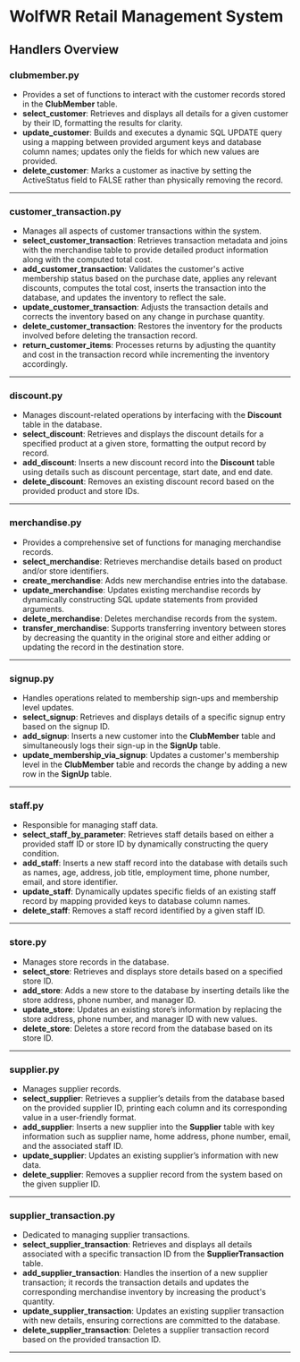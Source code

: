# WolfWR Retail Management System

## Handlers Overview

### clubmember.py
- Provides a set of functions to interact with the customer records stored in the **ClubMember** table.
- **select_customer**: Retrieves and displays all details for a given customer by their ID, formatting the results for clarity.
- **update_customer**: Builds and executes a dynamic SQL UPDATE query using a mapping between provided argument keys and database column names; updates only the fields for which new values are provided.
- **delete_customer**: Marks a customer as inactive by setting the ActiveStatus field to FALSE rather than physically removing the record.

---

### customer_transaction.py
- Manages all aspects of customer transactions within the system.
- **select_customer_transaction**: Retrieves transaction metadata and joins with the merchandise table to provide detailed product information along with the computed total cost.
- **add_customer_transaction**: Validates the customer's active membership status based on the purchase date, applies any relevant discounts, computes the total cost, inserts the transaction into the database, and updates the inventory to reflect the sale.
- **update_customer_transaction**: Adjusts the transaction details and corrects the inventory based on any change in purchase quantity.
- **delete_customer_transaction**: Restores the inventory for the products involved before deleting the transaction record.
- **return_customer_items**: Processes returns by adjusting the quantity and cost in the transaction record while incrementing the inventory accordingly.

---

### discount.py
- Manages discount-related operations by interfacing with the **Discount** table in the database.
- **select_discount**: Retrieves and displays the discount details for a specified product at a given store, formatting the output record by record.
- **add_discount**: Inserts a new discount record into the **Discount** table using details such as discount percentage, start date, and end date.
- **delete_discount**: Removes an existing discount record based on the provided product and store IDs.

---

### merchandise.py
- Provides a comprehensive set of functions for managing merchandise records.
- **select_merchandise**: Retrieves merchandise details based on product and/or store identifiers.
- **create_merchandise**: Adds new merchandise entries into the database.
- **update_merchandise**: Updates existing merchandise records by dynamically constructing SQL update statements from provided arguments.
- **delete_merchandise**: Deletes merchandise records from the system.
- **transfer_merchandise**: Supports transferring inventory between stores by decreasing the quantity in the original store and either adding or updating the record in the destination store.

---

### signup.py
- Handles operations related to membership sign-ups and membership level updates.
- **select_signup**: Retrieves and displays details of a specific signup entry based on the signup ID.
- **add_signup**: Inserts a new customer into the **ClubMember** table and simultaneously logs their sign-up in the **SignUp** table.
- **update_membership_via_signup**: Updates a customer's membership level in the **ClubMember** table and records the change by adding a new row in the **SignUp** table.

---

### staff.py
- Responsible for managing staff data.
- **select_staff_by_parameter**: Retrieves staff details based on either a provided staff ID or store ID by dynamically constructing the query condition.
- **add_staff**: Inserts a new staff record into the database with details such as names, age, address, job title, employment time, phone number, email, and store identifier.
- **update_staff**: Dynamically updates specific fields of an existing staff record by mapping provided keys to database column names.
- **delete_staff**: Removes a staff record identified by a given staff ID.

---

### store.py
- Manages store records in the database.
- **select_store**: Retrieves and displays store details based on a specified store ID.
- **add_store**: Adds a new store to the database by inserting details like the store address, phone number, and manager ID.
- **update_store**: Updates an existing store’s information by replacing the store address, phone number, and manager ID with new values.
- **delete_store**: Deletes a store record from the database based on its store ID.

---

### supplier.py
- Manages supplier records.
- **select_supplier**: Retrieves a supplier’s details from the database based on the provided supplier ID, printing each column and its corresponding value in a user-friendly format.
- **add_supplier**: Inserts a new supplier into the **Supplier** table with key information such as supplier name, home address, phone number, email, and the associated staff ID.
- **update_supplier**: Updates an existing supplier’s information with new data.
- **delete_supplier**: Removes a supplier record from the system based on the given supplier ID.

---

### supplier_transaction.py
- Dedicated to managing supplier transactions.
- **select_supplier_transaction**: Retrieves and displays all details associated with a specific transaction ID from the **SupplierTransaction** table.
- **add_supplier_transaction**: Handles the insertion of a new supplier transaction; it records the transaction details and updates the corresponding merchandise inventory by increasing the product's quantity.
- **update_supplier_transaction**: Updates an existing supplier transaction with new details, ensuring corrections are committed to the database.
- **delete_supplier_transaction**: Deletes a supplier transaction record based on the provided transaction ID.

---

